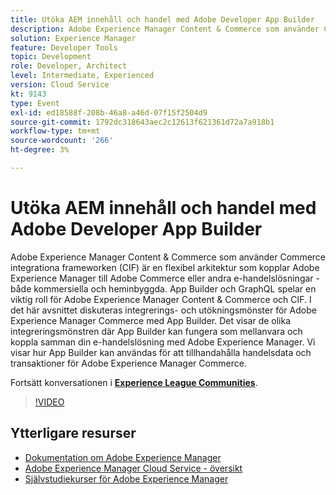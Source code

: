 ```yaml
---
title: Utöka AEM innehåll och handel med Adobe Developer App Builder
description: Adobe Experience Manager Content & Commerce som använder Commerce integrationa frameworken (CIF) är en flexibel arkitektur som kopplar Adobe Experience Manager till Adobe Commerce eller andra e-handelslösningar - både kommersiella och heminbyggda. App Builder och GraphQL spelar en viktig roll för Adobe Experience Manager Content & Commerce och CIF. I det här avsnittet diskuteras integrerings- och utökningsmönster för Adobe Experience Manager Commerce med App Builder. Det visar de olika integreringsmönstren där App Builder kan fungera som mellanvara och koppla samman din e-handelslösning med Adobe Experience Manager. Vi visar hur App Builder kan användas för att tillhandahålla handelsdata och transaktioner för Adobe Experience Manager Commerce.
solution: Experience Manager
feature: Developer Tools
topic: Development
role: Developer, Architect
level: Intermediate, Experienced
version: Cloud Service
kt: 9143
type: Event
exl-id: ed18588f-208b-46a8-a46d-07f15f2504d9
source-git-commit: 1792dc318643aec2c12613f621361d72a7a918b1
workflow-type: tm+mt
source-wordcount: '266'
ht-degree: 3%

---
```


# Utöka AEM innehåll och handel med Adobe Developer App Builder

Adobe Experience Manager Content &amp; Commerce som använder Commerce integrationa frameworken (CIF) är en flexibel arkitektur som kopplar Adobe Experience Manager till Adobe Commerce eller andra e-handelslösningar - både kommersiella och heminbyggda. App Builder och GraphQL spelar en viktig roll för Adobe Experience Manager Content &amp; Commerce och CIF. I det här avsnittet diskuteras integrerings- och utökningsmönster för Adobe Experience Manager Commerce med App Builder. Det visar de olika integreringsmönstren där App Builder kan fungera som mellanvara och koppla samman din e-handelslösning med Adobe Experience Manager. Vi visar hur App Builder kan användas för att tillhandahålla handelsdata och transaktioner för Adobe Experience Manager Commerce.

Fortsätt konversationen i **[Experience League Communities](https://adobe.ly/3om4942)**.

>[!VIDEO](https://video.tv.adobe.com/v/337567/?quality=12&learn=on&hidetitle=true)

## Ytterligare resurser

- [Dokumentation om Adobe Experience Manager ](https://experienceleague.adobe.com/docs/experience-manager-cloud-service.html)
- [Adobe Experience Manager Cloud Service - översikt](https://experienceleague.adobe.com/docs/experience-manager-cloud-service/overview/home.html)
- [Självstudiekurser för Adobe Experience Manager](https://experienceleague.adobe.com/docs/experience-manager-tutorials.html)
